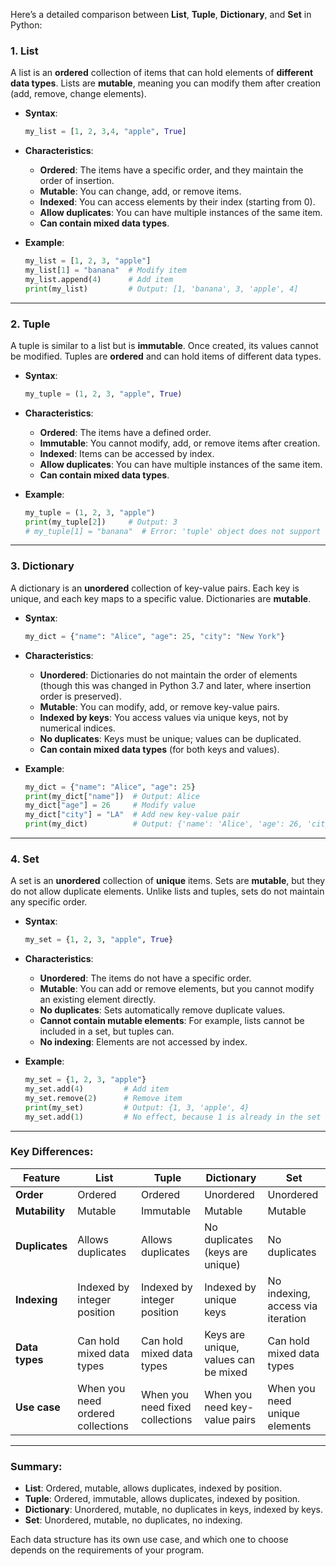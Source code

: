 Here’s a detailed comparison between **List**, **Tuple**, **Dictionary**, and **Set** in Python:

### 1. **List**  
A list is an **ordered** collection of items that can hold elements of **different data types**. Lists are **mutable**, meaning you can modify them after creation (add, remove, change elements).

- **Syntax**:  
  ```python
  my_list = [1, 2, 3,4, "apple", True]
  ```

- **Characteristics**:
  - **Ordered**: The items have a specific order, and they maintain the order of insertion.
  - **Mutable**: You can change, add, or remove items.
  - **Indexed**: You can access elements by their index (starting from 0).
  - **Allow duplicates**: You can have multiple instances of the same item.
  - **Can contain mixed data types**.

- **Example**:
  ```python
  my_list = [1, 2, 3, "apple"]
  my_list[1] = "banana"  # Modify item
  my_list.append(4)      # Add item
  print(my_list)         # Output: [1, 'banana', 3, 'apple', 4]
  ```

---

### 2. **Tuple**  
A tuple is similar to a list but is **immutable**. Once created, its values cannot be modified. Tuples are **ordered** and can hold items of different data types.

- **Syntax**:  
  ```python
  my_tuple = (1, 2, 3, "apple", True)
  ```

- **Characteristics**:
  - **Ordered**: The items have a defined order.
  - **Immutable**: You cannot modify, add, or remove items after creation.
  - **Indexed**: Items can be accessed by index.
  - **Allow duplicates**: You can have multiple instances of the same item.
  - **Can contain mixed data types**.

- **Example**:
  ```python
  my_tuple = (1, 2, 3, "apple")
  print(my_tuple[2])     # Output: 3
  # my_tuple[1] = "banana"  # Error: 'tuple' object does not support item assignment
  ```

---

### 3. **Dictionary**  
A dictionary is an **unordered** collection of key-value pairs. Each key is unique, and each key maps to a specific value. Dictionaries are **mutable**.

- **Syntax**:  
  ```python
  my_dict = {"name": "Alice", "age": 25, "city": "New York"}
  ```

- **Characteristics**:
  - **Unordered**: Dictionaries do not maintain the order of elements (though this was changed in Python 3.7 and later, where insertion order is preserved).
  - **Mutable**: You can modify, add, or remove key-value pairs.
  - **Indexed by keys**: You access values via unique keys, not by numerical indices.
  - **No duplicates**: Keys must be unique; values can be duplicated.
  - **Can contain mixed data types** (for both keys and values).

- **Example**:
  ```python
  my_dict = {"name": "Alice", "age": 25}
  print(my_dict["name"])  # Output: Alice
  my_dict["age"] = 26     # Modify value
  my_dict["city"] = "LA"  # Add new key-value pair
  print(my_dict)          # Output: {'name': 'Alice', 'age': 26, 'city': 'LA'}
  ```

---

### 4. **Set**  
A set is an **unordered** collection of **unique** items. Sets are **mutable**, but they do not allow duplicate elements. Unlike lists and tuples, sets do not maintain any specific order.

- **Syntax**:  
  ```python
  my_set = {1, 2, 3, "apple", True}
  ```

- **Characteristics**:
  - **Unordered**: The items do not have a specific order.
  - **Mutable**: You can add or remove elements, but you cannot modify an existing element directly.
  - **No duplicates**: Sets automatically remove duplicate values.
  - **Cannot contain mutable elements**: For example, lists cannot be included in a set, but tuples can.
  - **No indexing**: Elements are not accessed by index.

- **Example**:
  ```python
  my_set = {1, 2, 3, "apple"}
  my_set.add(4)         # Add item
  my_set.remove(2)      # Remove item
  print(my_set)         # Output: {1, 3, 'apple', 4}
  my_set.add(1)         # No effect, because 1 is already in the set
  ```

---

### **Key Differences**:

| Feature             | **List**                           | **Tuple**                          | **Dictionary**                        | **Set**                             |
|---------------------|------------------------------------|------------------------------------|---------------------------------------|-------------------------------------|
| **Order**           | Ordered                           | Ordered                           | Unordered                            | Unordered                          |
| **Mutability**      | Mutable                           | Immutable                         | Mutable                               | Mutable                             |
| **Duplicates**      | Allows duplicates                 | Allows duplicates                 | No duplicates (keys are unique)       | No duplicates                      |
| **Indexing**        | Indexed by integer position       | Indexed by integer position       | Indexed by unique keys                | No indexing, access via iteration   |
| **Data types**      | Can hold mixed data types         | Can hold mixed data types         | Keys are unique, values can be mixed  | Can hold mixed data types           |
| **Use case**        | When you need ordered collections | When you need fixed collections   | When you need key-value pairs         | When you need unique elements       |

---

### Summary:
- **List**: Ordered, mutable, allows duplicates, indexed by position.
- **Tuple**: Ordered, immutable, allows duplicates, indexed by position.
- **Dictionary**: Unordered, mutable, no duplicates in keys, indexed by keys.
- **Set**: Unordered, mutable, no duplicates, no indexing.

Each data structure has its own use case, and which one to choose depends on the requirements of your program.

